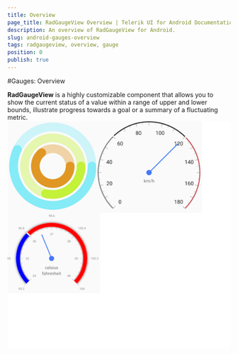 ```yaml
---
title: Overview
page_title: RadGaugeView Overview | Telerik UI for Android Documentation
description: An overview of RadGaugeView for Android.
slug: android-gauges-overview
tags: radgaugeview, overview, gauge
position: 0
publish: true
---
```


#Gauges: Overview

**RadGaugeView** is a highly customizable component that allows you to show the current status of a value within a range of upper and lower bounds, illustrate progress towards a goal or a summary of a fluctuating metric.
![TelerikUI-Gauges-Overview](images/gauges-overview.png "Three radial gauges.")